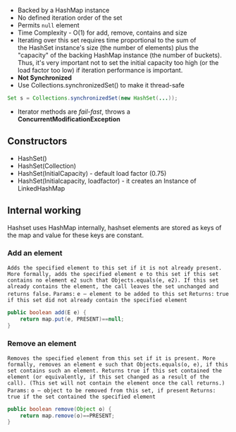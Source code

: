 - Backed by a HashMap instance
- No defined iteration order of the set
- Permits `null` element
- Time Complexity - O(1) for add, remove, contains and size
- Iterating over this set requires time proportional to the sum of the HashSet instance's size (the number of elements) plus the "capacity" of the backing HashMap instance (the number of buckets). Thus, it's very important not to set the initial capacity too high (or the load factor too low) if iteration performance is important.
- **Not Synchronized**
- Use Collections.synchronizedSet() to make it thread-safe
```java
Set s = Collections.synchronizedSet(new HashSet(...));
```

- Iterator methods are *fail-fast*, throws a **ConcurrentModificationException**

## Constructors

- HashSet()
- HashSet(Collection)
- HashSet(InitialCapacity) - default load factor (0.75)
- HashSet(Initialcapacity, loadfactor) - it creates an Instance of LinkedHashMap

## Internal working
Hashset uses HashMap internally, hashset elements are stored as keys of the map and value for these keys are constant.

### Add an element

`Adds the specified element to this set if it is not already present. More formally, adds the specified element e to this set if this set contains no element e2 such that Objects.equals(e, e2). If this set already contains the element, the call leaves the set unchanged and returns false.`
`Params:`
`e – element to be added to this set`
`Returns:`
`true if this set did not already contain the specified element`

```java
public boolean add(E e) {  
    return map.put(e, PRESENT)==null;  
}
```

### Remove an element

`Removes the specified element from this set if it is present. More formally, removes an element e such that Objects.equals(o, e), if this set contains such an element. Returns true if this set contained the element (or equivalently, if this set changed as a result of the call). (This set will not contain the element once the call returns.)`
`Params:`
`o – object to be removed from this set, if present`
`Returns:`
`true if the set contained the specified element`  

```java
public boolean remove(Object o) {  
    return map.remove(o)==PRESENT;  
}
```

